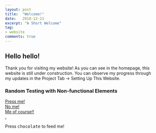 ```yaml
---
layout: post
title:  "Welcome!"
date:   2018-12-21
excerpt: "A Short Welcome"
tag:
- website
comments: true
---
```


## Hello hello!

Thank you for visiting my website! As you can see in the homepage, this website is still under construction. You can observe my progress through my updates in the Project Tab -> Setting Up This Website. 


### Random Testing with Non-functional Elements
<div markdown="0"><a href="www.facebook.com" class="btn btn-success">Press me!</a></div>
<div markdown="0"><a href="www.pinterest.com" class="btn btn-warning">No me!</a></div>
<div markdown="0"><a href="www.youtube.com" class="btn btn-danger">Me of course!!</a></div>
<div markdown="0"><a href="www.fanfiction.net" class="btn btn-info">.</a></div>


Press <kbd>c</kbd><kbd>h</kbd><kbd>o</kbd><kbd>c</kbd><kbd>o</kbd><kbd>l</kbd><kbd>a</kbd><kbd>t</kbd><kbd>e</kbd> to feed me!


